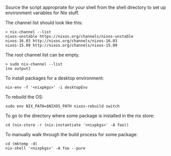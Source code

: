Source the script appropriate for your shell from the shell directory
to set up environment variables for Nix stuff.

The channel list should look like this:

    > nix-channel --list
    nixos-unstable https://nixos.org/channels/nixos-unstable
    nixos-16.03 http://nixos.org/channels/nixos-16.03
    nixos-15.09 http://nixos.org/channels/nixos-15.09

The root channel list can be empty.

    > sudo nix-channel --list
    [no output]

To install packages for a desktop environment:

    nix-env -f '<nixpkgs>' -i desktopEnv

To rebuild the OS:

    sudo env NIX_PATH=$NIXOS_PATH nixos-rebuild switch

To go to the directory where some package is installed in the nix store:

    cd (nix-store -r (nix-instantiate '<nixpkgs>' -A foo))

To manually walk through the build process for some package:

    cd (mktemp -d)
    nix-shell '<nixpkgs>' -A foo --pure
